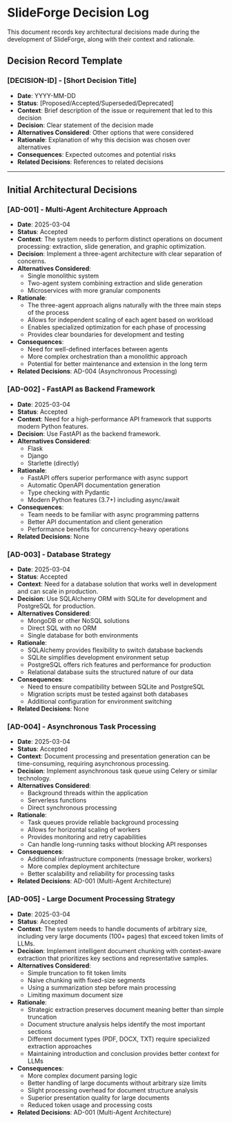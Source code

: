 # SlideForge Decision Log

This document records key architectural decisions made during the development of SlideForge, along with their context and rationale.

## Decision Record Template

### [DECISION-ID] - [Short Decision Title]
- **Date**: YYYY-MM-DD
- **Status**: [Proposed/Accepted/Superseded/Deprecated]
- **Context**: Brief description of the issue or requirement that led to this decision
- **Decision**: Clear statement of the decision made
- **Alternatives Considered**: Other options that were considered
- **Rationale**: Explanation of why this decision was chosen over alternatives
- **Consequences**: Expected outcomes and potential risks
- **Related Decisions**: References to related decisions

---

## Initial Architectural Decisions

### [AD-001] - Multi-Agent Architecture Approach
- **Date**: 2025-03-04
- **Status**: Accepted
- **Context**: The system needs to perform distinct operations on document processing: extraction, slide generation, and graphic optimization.
- **Decision**: Implement a three-agent architecture with clear separation of concerns.
- **Alternatives Considered**: 
  - Single monolithic system
  - Two-agent system combining extraction and slide generation
  - Microservices with more granular components
- **Rationale**: 
  - The three-agent approach aligns naturally with the three main steps of the process
  - Allows for independent scaling of each agent based on workload
  - Enables specialized optimization for each phase of processing
  - Provides clear boundaries for development and testing
- **Consequences**:
  - Need for well-defined interfaces between agents
  - More complex orchestration than a monolithic approach
  - Potential for better maintenance and extension in the long term
- **Related Decisions**: AD-004 (Asynchronous Processing)

### [AD-002] - FastAPI as Backend Framework
- **Date**: 2025-03-04
- **Status**: Accepted
- **Context**: Need for a high-performance API framework that supports modern Python features.
- **Decision**: Use FastAPI as the backend framework.
- **Alternatives Considered**: 
  - Flask
  - Django
  - Starlette (directly)
- **Rationale**: 
  - FastAPI offers superior performance with async support
  - Automatic OpenAPI documentation generation
  - Type checking with Pydantic
  - Modern Python features (3.7+) including async/await
- **Consequences**:
  - Team needs to be familiar with async programming patterns
  - Better API documentation and client generation
  - Performance benefits for concurrency-heavy operations
- **Related Decisions**: None

### [AD-003] - Database Strategy
- **Date**: 2025-03-04
- **Status**: Accepted
- **Context**: Need for a database solution that works well in development and can scale in production.
- **Decision**: Use SQLAlchemy ORM with SQLite for development and PostgreSQL for production.
- **Alternatives Considered**: 
  - MongoDB or other NoSQL solutions
  - Direct SQL with no ORM
  - Single database for both environments
- **Rationale**: 
  - SQLAlchemy provides flexibility to switch database backends
  - SQLite simplifies development environment setup
  - PostgreSQL offers rich features and performance for production
  - Relational database suits the structured nature of our data
- **Consequences**:
  - Need to ensure compatibility between SQLite and PostgreSQL
  - Migration scripts must be tested against both databases
  - Additional configuration for environment switching
- **Related Decisions**: None

### [AD-004] - Asynchronous Task Processing
- **Date**: 2025-03-04
- **Status**: Accepted
- **Context**: Document processing and presentation generation can be time-consuming, requiring asynchronous processing.
- **Decision**: Implement asynchronous task queue using Celery or similar technology.
- **Alternatives Considered**: 
  - Background threads within the application
  - Serverless functions
  - Direct synchronous processing
- **Rationale**: 
  - Task queues provide reliable background processing
  - Allows for horizontal scaling of workers
  - Provides monitoring and retry capabilities
  - Can handle long-running tasks without blocking API responses
- **Consequences**:
  - Additional infrastructure components (message broker, workers)
  - More complex deployment architecture
  - Better scalability and reliability for processing tasks
- **Related Decisions**: AD-001 (Multi-Agent Architecture)

### [AD-005] - Large Document Processing Strategy
- **Date**: 2025-03-04
- **Status**: Accepted
- **Context**: The system needs to handle documents of arbitrary size, including very large documents (100+ pages) that exceed token limits of LLMs.
- **Decision**: Implement intelligent document chunking with context-aware extraction that prioritizes key sections and representative samples.
- **Alternatives Considered**: 
  - Simple truncation to fit token limits
  - Naive chunking with fixed-size segments
  - Using a summarization step before main processing
  - Limiting maximum document size
- **Rationale**: 
  - Strategic extraction preserves document meaning better than simple truncation
  - Document structure analysis helps identify the most important sections
  - Different document types (PDF, DOCX, TXT) require specialized extraction approaches
  - Maintaining introduction and conclusion provides better context for LLMs
- **Consequences**:
  - More complex document parsing logic
  - Better handling of large documents without arbitrary size limits
  - Slight processing overhead for document structure analysis
  - Superior presentation quality for large documents
  - Reduced token usage and processing costs
- **Related Decisions**: AD-001 (Multi-Agent Architecture)